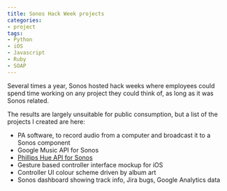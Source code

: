 ```yaml
---
title: Sonos Hack Week projects
categories:
- project
tags:
- Python
- iOS
- Javascript
- Ruby
- SOAP
---
```


Several times a year, Sonos hosted hack weeks where employees could spend time working on any project they could think of, as long as it was Sonos related. 

The results are largely unsuitable for public consumption, but a list of the projects I created are here:

* PA software, to record audio from a computer and broadcast it to a Sonos component
* Google Music API for Sonos
* [Phillips Hue API for Sonos](/wp/control-your-phillips-hue-lights-with-sonos/139/)
* Gesture based controller interface mockup for iOS
* Controller UI colour scheme driven by album art
* Sonos dashboard showing track info, Jira bugs, Google Analytics data